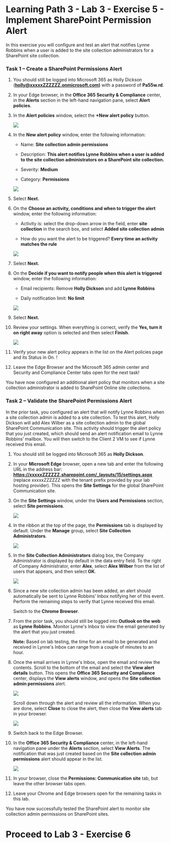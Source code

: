 # Learning Path 3 - Lab 3 - Exercise 5 - Implement SharePoint Permission Alert


In this exercise you will configure and test an alert that notifies Lynne Robbins when a user is added to the site collection administrators for a SharePoint site collection.

### Task 1 – Create a SharePoint Permissions Alert

1. You should still be logged into Microsoft 365 as Holly Dickson (**holly@xxxxxZZZZZZ.onmicrosoft.com)** with a password of **Pa55w.rd**.

2. In your Edge browser, in the **Office 365 Security &amp; Compliance** center, in the **Alerts** section in the left-hand navigation pane, select **Alert policies**.

3. In the **Alert policies** window, select the **+New alert policy** button.

	![](images/alert-policy-ex-5.png)

4. In the **New alert policy** window, enter the following information:

	- Name: **Site collection admin permissions**

	- Description: **This alert notifies Lynne Robbins when a user is added to the site collection administrators on a SharePoint site collection.**

	- Severity: **Medium**

	- Category: **Permissions**

	![](images/alert-share1.png)

5. Select **Next.**

6. On the **Choose an activity, conditions and when to trigger the alert** window, enter the following information:

	- Activity is: select the drop-down arrow in the field, enter **site collection** in the search box, and select **Added site collection admin**

	- How do you want the alert to be triggered? **Every time an activity matches the rule**

	![](images/alert-share2.png)

7. Select **Next.**

8. On the **Decide if you want to notify people when this alert is triggered** window, enter the following information:

	- Email recipients: Remove **Holly Dickson** and add **Lynne Robbins**

	- Daily notification limit: **No limit**

	![](images/alert-share3.png)

9. Select **Next.**

10. Review your settings. When everything is correct, verify the **Yes, turn it on right away** option is selected and then select **Finish**.

	![](images/alert-share4.png)

11. Verify your new alert policy appears in the list on the Alert policies page and its Status in On. !

12. Leave the Edge Browser and the Microsoft 365 admin center and Security and Compliance Center tabs open for the next task!

You have now configured an additional alert policy that monitors when a site collection administrator is added to SharePoint Online site collections.

### Task 2 – Validate the  SharePoint Permissions Alert

In the prior task, you configured an alert that will notify Lynne Robbins when a site collection admin is added to a site collection. To test this alert, Holly Dickson will add Alex Wilber as a site collection admin to the global SharePoint Communication site. This activity should trigger the alert policy that you just created, which should send an alert notification email to Lynne Robbins’ mailbox. You will then switch to the Client 2 VM to see if Lynne received this email. 

1. You should still be logged into Microsoft 365 as **Holly Dickson**. 

2. In your **Microsoft Edge** browser, open a new tab and enter the following URL in the address bar: **https://xxxxxZZZZZZ.sharepoint.com/_layouts/15/settings.aspx** (replace xxxxxZZZZZZ with the tenant prefix provided by your lab hosting provider). This opens the **Site Settings** for the global SharePoint Communication site.

3. On the **Site Settings** window, under the **Users and Permissions** section, select **Site permissions**. 

	![](images/alert-share5.png)

4. In the ribbon at the top of the page, the **Permissions** tab is displayed by default. Under the **Manage** group, select **Site Collection Administrators**.

	![](images/alert-share6.png)

5. In the **Site Collection Administrators** dialog box, the Company Administrator is displayed by default in the data entry field. To the right of Company Administrator, enter **Alex**, select **Alex Wilber** from the list of users that appears, and then select **OK**. 

	![](images/alert-share7.png)

6. Since a new site collection admin has been added, an alert should automatically be sent to Lynne Robbins’ Inbox notifying her of this event. Perform the remaining steps to verify that Lynne received this email.

	‎‎Switch to the **Chrome Browser**. 

7. From the prior task, you should still be logged into **Outlook on the web** as **Lynne Robbins**. Monitor Lynne's Inbox to view the email generated by the alert that you just created. <br/>

	**Note:** Based on lab testing, the time for an email to be generated and received in Lynne's Inbox can range from a couple of minutes to an hour. 

8. Once the email arrives in Lynne's Inbox, open the email and review the contents. Scroll to the bottom of the email and select the **View alert details** button. This opens the **Office 365 Security and Compliance** center, displays the **View alerts** window, and opens the **Site collection admin permissions** alert. <br/>

	![](images/alert-share8.png)

	Scroll down through the alert and review all the information. When you are done, select **Close** to close the alert, then close the **View alerts** tab in your browser.

	![](images/alert-share9.png)

9. Switch back to the Edge Browser.

10. In the **Office 365 Security &amp; Compliance** center, in the left-hand navigation pane under the **Alerts** section, select **View Alerts**. The notification that was just created based on the **Site collection admin permissions** alert should appear in the list.

	![](images/alert-share10.png)

11. In your browser, close the **Permissions: Communication site** tab, but leave the other browser tabs open.

12. Leave your Chrome and Edge browsers open for the remaining tasks in this lab.

You have now successfully tested the SharePoint alert to monitor site collection admin permissions on SharePoint sites. 


# Proceed to Lab 3 - Exercise 6
